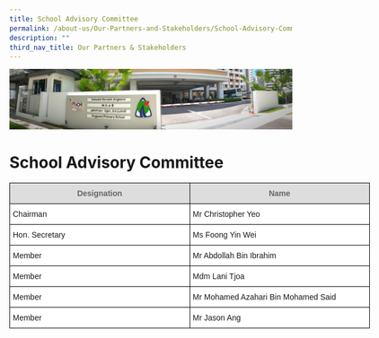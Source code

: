```yaml
---
title: School Advisory Committee
permalink: /about-us/Our-Partners-and-Stakeholders/School-Advisory-Committee/
description: ""
third_nav_title: Our Partners & Stakeholders
---
```

![](/images/About%20Us.jpg)

School Advisory Committee
=========================

<style type="text/css">
.tg  {border-collapse:collapse;border-spacing:0;}
.tg td{border-color:black;border-style:solid;border-width:1px;font-family:Arial, sans-serif;font-size:14px;
  overflow:hidden;padding:10px 5px;word-break:normal;}
.tg th{border-color:black;border-style:solid;border-width:1px;font-family:Arial, sans-serif;font-size:14px;
  font-weight:normal;overflow:hidden;padding:10px 5px;word-break:normal;}
.tg .tg-kbjf{background-color:#DDD;color:#666;font-size:14px;font-weight:bold;text-align:center;vertical-align:middle}
.tg .tg-dos6{background-color:#FFF;font-size:14px;text-align:left;vertical-align:middle}
</style>
<table class="tg" style="undefined;table-layout: fixed; width: 642px">
<colgroup>
<col style="width: 321px">
<col style="width: 321px">
</colgroup>
<thead>
  <tr>
    <th class="tg-kbjf"><span style="color:#666;background-color:#DDD">Designation</span></th>
    <th class="tg-kbjf"><span style="color:#666;background-color:#DDD">Name</span></th>
  </tr>
</thead>
<tbody>
  <tr>
    <td class="tg-dos6">Chairman</td>
    <td class="tg-dos6">Mr Christopher Yeo</td>
  </tr>
  <tr>
    <td class="tg-dos6">Hon. Secretary</td>
    <td class="tg-dos6">Ms Foong Yin Wei</td>
  </tr>
  <tr>
    <td class="tg-dos6">Member</td>
    <td class="tg-dos6">Mr Abdollah Bin Ibrahim</td>
  </tr>
  <tr>
    <td class="tg-dos6">Member</td>
    <td class="tg-dos6">Mdm Lani Tjoa</td>
  </tr>
  <tr>
    <td class="tg-dos6">Member</td>
    <td class="tg-dos6">Mr Mohamed Azahari Bin Mohamed Said</td>
  </tr>
  <tr>
    <td class="tg-dos6">Member</td>
    <td class="tg-dos6">Mr Jason Ang</td>
  </tr>
</tbody>
</table>